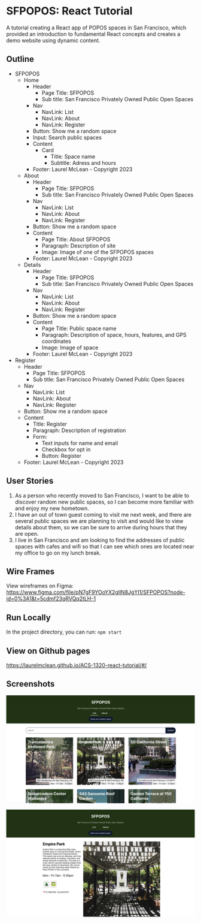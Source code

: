 # SFPOPOS: React Tutorial

A tutorial creating a React app of POPOS spaces in San Francisco, which provided an introduction to fundamental React concepts and creates a demo website using dynamic content.

## Outline
- SFPOPOS
  - Home
    - Header
      - Page Title: SFPOPOS
      - Sub title: San Francisco Privately Owned Public Open Spaces
    - Nav
      - NavLink: List
      - NavLink: About
      - NavLink: Register
    - Button: Show me a random space
    - Input: Search public spaces
    - Content
      - Card
        - Title: Space name
        - Subtitle: Adress and hours
    - Footer: Laurel McLean - Copyright 2023
  - About
    - Header
      - Page Title: SFPOPOS
      - Sub title: San Francisco Privately Owned Public Open Spaces
    - Nav
      - NavLink: List
      - NavLink: About
      - NavLink: Register
    - Button: Show me a random space
    - Content
        - Page Title: About SFPOPOS
        - Paragraph: Description of site
        - Image: Image of one of the SFPOPOS spaces
    - Footer: Laurel McLean - Copyright 2023
  - Details
    - Header
      - Page Title: SFPOPOS
      - Sub title: San Francisco Privately Owned Public Open Spaces
    - Nav
      - NavLink: List
      - NavLink: About
      - NavLink: Register
    - Button: Show me a random space
    - Content
        - Page Title: Public space name
        - Paragraph: Description of space, hours, features, and GPS coordinates
        - Image: Image of space
    - Footer: Laurel McLean - Copyright 2023
- Register
    - Header
      - Page Title: SFPOPOS
      - Sub title: San Francisco Privately Owned Public Open Spaces
    - Nav
      - NavLink: List
      - NavLink: About
      - NavLink: Register
    - Button: Show me a random space
    - Content
        - Title: Register
        - Paragraph: Description of registration
        - Form: 
            - Text inputs for name and email
            - Checkbox for opt in
            - Button: Register
    - Footer: Laurel McLean - Copyright 2023

## User Stories

1. As a person who recently moved to San Francisco, I want to be able to discover random new public spaces, so I can become more familiar with and enjoy my new hometown.
2. I have an out of town guest coming to visit me next week, and there are several public spaces we are planning to visit and would like to view details about them, so we can be sure to arrive during hours that they are open.
3. I live in San Francisco and am looking to find the addresses of public spaces with cafes and wifi so that I can see which ones are located near my office to go on my lunch break.

## Wire Frames

View wireframes on Figma: https://www.figma.com/file/pN7gF9YOoYX2gllN8JgYI1/SFPOPOS?node-id=0%3A1&t=5cdmf23qRVQq2tLH-1

## Run Locally

In the project directory, you can run:
`npm start`

## View on Github pages

https://laurelmclean.github.io/ACS-1320-react-tutorial/#/

## Screenshots

![Homepage](/homepage.png)

![Details Page](/detailspage.png)

